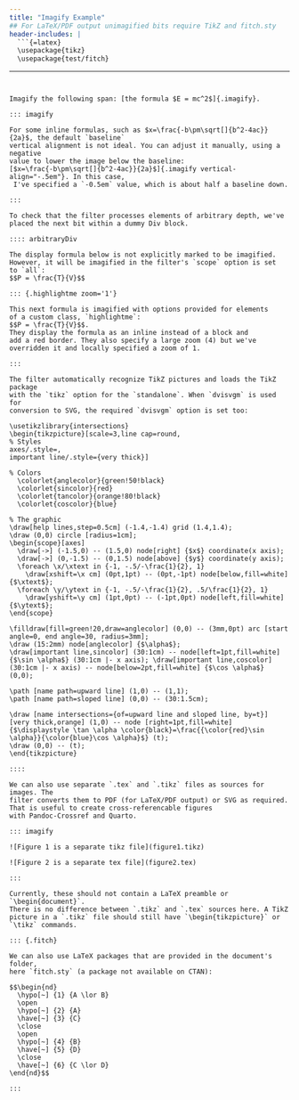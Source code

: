 ```yaml
---
title: "Imagify Example"
## For LaTeX/PDF output unimagified bits require TikZ and fitch.sty
header-includes: |
  ```{=latex}
  \usepackage{tikz}
  \usepackage{test/fitch}
  ```
---
```


Imagify the following span: [the formula $E = mc^2$]{.imagify}. 

::: imagify

For some inline formulas, such as $x=\frac{-b\pm\sqrt[]{b^2-4ac}}{2a}$, the default `baseline`
vertical alignment is not ideal. You can adjust it manually, using a negative
value to lower the image below the baseline: 
[$x=\frac{-b\pm\sqrt[]{b^2-4ac}}{2a}$]{.imagify vertical-align="-.5em"}. In this case,
 I've specified a `-0.5em` value, which is about half a baseline down. 

:::

To check that the filter processes elements of arbitrary depth, we've 
placed the next bit within a dummy Div block. 

:::: arbitraryDiv

The display formula below is not explicitly marked to be imagified. 
However, it will be imagified in the filter's `scope` option is set
to `all`:
$$P = \frac{T}{V}$$

::: {.highlightme zoom='1'}

This next formula is imagified with options provided for elements
of a custom class, `highlightme`: 
$$P = \frac{T}{V}$$.
They display the formula as an inline instead of a block and
add a red border. They also specify a large zoom (4) but we've
overridden it and locally specified a zoom of 1.

:::

The filter automatically recognize TikZ pictures and loads the TikZ package
with the `tikz` option for the `standalone`. When `dvisvgm` is used for 
conversion to SVG, the required `dvisvgm` option is set too:

\usetikzlibrary{intersections}
\begin{tikzpicture}[scale=3,line cap=round,
% Styles
axes/.style=,
important line/.style={very thick}]

% Colors
  \colorlet{anglecolor}{green!50!black}
  \colorlet{sincolor}{red}
  \colorlet{tancolor}{orange!80!black}
  \colorlet{coscolor}{blue}

% The graphic
\draw[help lines,step=0.5cm] (-1.4,-1.4) grid (1.4,1.4);
\draw (0,0) circle [radius=1cm];
\begin{scope}[axes]
  \draw[->] (-1.5,0) -- (1.5,0) node[right] {$x$} coordinate(x axis);
  \draw[->] (0,-1.5) -- (0,1.5) node[above] {$y$} coordinate(y axis);
  \foreach \x/\xtext in {-1, -.5/-\frac{1}{2}, 1}
    \draw[xshift=\x cm] (0pt,1pt) -- (0pt,-1pt) node[below,fill=white] {$\xtext$};
  \foreach \y/\ytext in {-1, -.5/-\frac{1}{2}, .5/\frac{1}{2}, 1}
    \draw[yshift=\y cm] (1pt,0pt) -- (-1pt,0pt) node[left,fill=white] {$\ytext$};
\end{scope}

\filldraw[fill=green!20,draw=anglecolor] (0,0) -- (3mm,0pt) arc [start angle=0, end angle=30, radius=3mm];
\draw (15:2mm) node[anglecolor] {$\alpha$};
\draw[important line,sincolor] (30:1cm) -- node[left=1pt,fill=white] {$\sin \alpha$} (30:1cm |- x axis); \draw[important line,coscolor] (30:1cm |- x axis) -- node[below=2pt,fill=white] {$\cos \alpha$} (0,0);

\path [name path=upward line] (1,0) -- (1,1);
\path [name path=sloped line] (0,0) -- (30:1.5cm);

\draw [name intersections={of=upward line and sloped line, by=t}] [very thick,orange] (1,0) -- node [right=1pt,fill=white] {$\displaystyle \tan \alpha \color{black}=\frac{{\color{red}\sin \alpha}}{\color{blue}\cos \alpha}$} (t);
\draw (0,0) -- (t);
\end{tikzpicture}

::::

We can also use separate `.tex` and `.tikz` files as sources for images. The 
filter converts them to PDF (for LaTeX/PDF output) or SVG as required. 
That is useful to create cross-referencable figures 
with Pandoc-Crossref and Quarto.  

::: imagify

![Figure 1 is a separate tikz file](figure1.tikz)

![Figure 2 is a separate tex file](figure2.tex)

:::

Currently, these should not contain a LaTeX preamble or `\begin{document}`.
There is no difference between `.tikz` and `.tex` sources here. A TikZ 
picture in a `.tikz` file should still have `\begin{tikzpicture}` or `\tikz` commands.

::: {.fitch}

We can also use LaTeX packages that are provided in the document's folder, 
here `fitch.sty` (a package not available on CTAN):

$$\begin{nd}
  \hypo[~] {1} {A \lor B}
  \open
  \hypo[~] {2} {A}
  \have[~] {3} {C} 
  \close
  \open
  \hypo[~] {4} {B}
  \have[~] {5} {D}
  \close
  \have[~] {6} {C \lor D}
\end{nd}$$

:::

